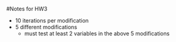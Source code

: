 #Notes for HW3

* 10 iterations per modification 
* 5 different modifications
	* must test at least 2 variables in the above 5 modifications
	
